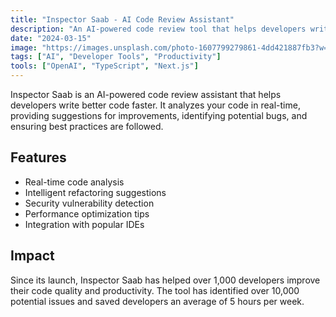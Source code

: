 ```yaml
---
title: "Inspector Saab - AI Code Review Assistant"
description: "An AI-powered code review tool that helps developers write better code faster"
date: "2024-03-15"
image: "https://images.unsplash.com/photo-1607799279861-4dd421887fb3?w=800"
tags: ["AI", "Developer Tools", "Productivity"]
tools: ["OpenAI", "TypeScript", "Next.js"]
---
```


Inspector Saab is an AI-powered code review assistant that helps developers write better code faster. It analyzes your code in real-time, providing suggestions for improvements, identifying potential bugs, and ensuring best practices are followed.

## Features

- Real-time code analysis
- Intelligent refactoring suggestions
- Security vulnerability detection
- Performance optimization tips
- Integration with popular IDEs

## Impact

Since its launch, Inspector Saab has helped over 1,000 developers improve their code quality and productivity. The tool has identified over 10,000 potential issues and saved developers an average of 5 hours per week. 